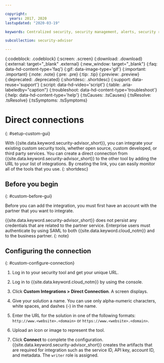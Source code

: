 ```yaml
---

copyright:
  years: 2017, 2020
lastupdated: "2020-03-19"

keywords: Centralized security, security management, alerts, security risk, insights, threat detection

subcollection: security-advisor

---
```


{:codeblock: .codeblock}
{:screen: .screen}
{:download: .download}
{:external: target="_blank" .external}
{:new_window: target="_blank"}
{:faq: data-hd-content-type='faq'}
{:gif: data-image-type='gif'}
{:important: .important}
{:note: .note}
{:pre: .pre}
{:tip: .tip}
{:preview: .preview}
{:deprecated: .deprecated}
{:shortdesc: .shortdesc}
{:support: data-reuse='support'}
{:script: data-hd-video='script'}
{:table: .aria-labeledby="caption"}
{:troubleshoot: data-hd-content-type='troubleshoot'}
{:help: data-hd-content-type='help'}
{:tsCauses: .tsCauses}
{:tsResolve: .tsResolve}
{:tsSymptoms: .tsSymptoms}



# Direct connections
{: #setup-custom-gui}

With {{site.data.keyword.security-advisor_short}}, you can integrate your existing custom security tools, whether open source, custom developed, or third party services. You can create a direct connection from {{site.data.keyword.security-advisor_short}} to the other tool by adding the URL to your list of integrations. By creating the link, you can easily monitor all of the tools that you use.
{: shortdesc}


## Before you begin
{: #custom-before-gui}

Before you can add the integration, you must first have an account with the partner that you want to integrate.

{{site.data.keyword.security-advisor_short}} does not persist any credentials that are related to the partner service. Enterprise users must authenticate by using SAML to both {{site.data.keyword.cloud_notm}} and to the business partner.
{: note}

## Configuring the connection
{: #custom-configure-connection}

1. Log in to your security tool and get your unique URL.

2. Log in to {{site.data.keyword.cloud_notm}} by using the console.

3. Click **Custom Integrations > Direct Connection**. A screen displays.

  1. Give your solution a name. You can use only alpha-numeric characters, white spaces, and dashes (-) in the name.

  2. Enter the URL for the solution in one of the following formats: `http://www.<website>.<domain>` or `https://www.<website>.<domain>`.

  3. Upload an icon or image to represent the tool.

  4. Click **Connect** to complete the configuration. {{site.data.keyword.security-advisor_short}} creates the artifacts that are required for integration such as the service ID, API key, account ID, and metadata. The `writer` role is assigned.